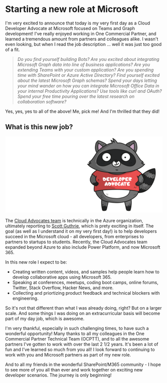 # Starting a new role at Microsoft

I'm very excited to announce that today is my very first day as a Cloud Developer Advocate at Microsoft focused on Teams and Graph development! I've really enjoyed working in One Commercial Partner, and learned a tremendous amount from partners and colleagues alike. I wasn't even looking, but when I read the job description ... well it was just too good of a fit.

> _Do you find yourself building Bots? Are you excited about integrating Microsoft Graph data into line of business applications? Are you extending Teams with your custom application? Are you spending time with SharePoint or Azure Active Directory? Find yourself excited about the latest Microsoft Graph schemas? Spend your days letting your mind wander on how you can integrate Microsoft Office Data in your internal Productivity Applications? Use tools like curl and OAuth? Spend your free time pouring over the latest research on collaboration software?_

Yes, yes, yes to all of the above! Me, pick me! And I'm thrilled that they did!

## What is this new job?

![Developer Advocate](bitda.png)

The [Cloud Advocates team](https://developer.microsoft.com/en-us/advocates/) is technically in the Azure organization, ultimately reporting to [Scott Guthrie](https://twitter.com/scottgu), which is prety exciting in itself. The goal (as well as I understand it on my very first day!) is to help developers succeed in the Microsoft cloud - all developers, from enterprises to partners to startups to students. Recently, the Cloud Advocates team expanded beyond Azure to also include Power Platform, and now Microsoft 365.

In this new role I expect to be:

* Creating written content, videos, and samples help people learn how to develop collaborative apps using Microsoft 365.
* Speaking at conferences, meetups, coding boot camps, online forums, Twitter, Stack Overflow, Hacker News, and more.
* Collecting and priortizing product feedback and technical blockers with engineering.

So it's not that different than what I was already doing, right? But on a larger scale. And some things I was doing on an extracurricular basis will become part of my day job, which is awesome.

I'm very thankful, especially in such challenging times, to have such a wonderful opportunity! Many thanks to all my colleagues in the One Commercial Partner Technical Team (OCPTT), and to all the awesome partners I've gotten to work with over the last 2 1/2 years. It's been a lot of fun and I've learned so much from you all! I look forward to continuing to work with you and Microsoft partners as part of my new role.

And to all my friends in the wonderful SharePoint/M365 community - I hope to see more of you all than ever and work together on exciting new developer scenarios. The journey is only beginning!